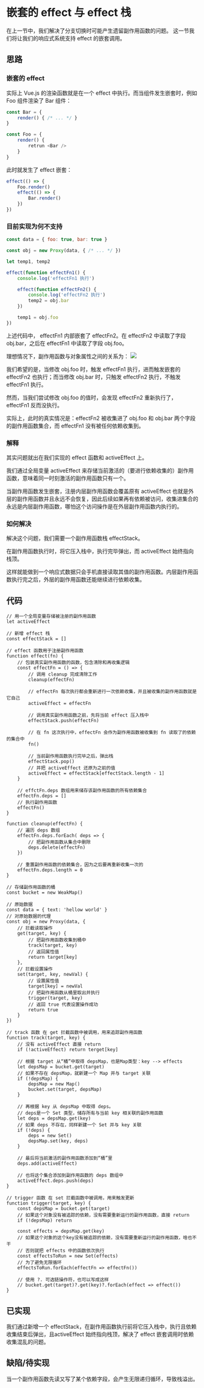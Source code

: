 # 嵌套的 effect 与 effect 栈
在上一节中，我们解决了分支切换时可能产生遗留副作用函数的问题。
这一节我们将让我们的响应式系统支持 effect 的嵌套调用。

## 思路
### 嵌套的 effect
实际上 Vue.js 的渲染函数就是在一个 effect 中执行。而当组件发生嵌套时，例如 Foo 组件渲染了 Bar 组件：
```js
const Bar = {
    render() { /* ... */ }
}

const Foo = {
    render() {
        retrun <Bar />
    }
}
```

此时就发生了 effect 嵌套：
```js
effect(() => {
    Foo.render()
    effect(() => {
        Bar.render()
    })
})
```

### 目前实现为何不支持
```js
const data = { foo: true, bar: true }

const obj = new Proxy(data, { /* ... */ })

let temp1, temp2

effect(function effectFn1() {
    console.log('effectFn1 执行')

    effect(function effectFn2() {
        console.log('effectFn2 执行')
        temp2 = obj.bar
    })

    temp1 = obj.foo
})
```

上述代码中， effectFn1 内部嵌套了 effectFn2。在 effectFn2 中读取了字段 obj.bar，之后在 effectFn1 中读取了字段 obj.foo。

理想情况下，副作用函数与对象属性之间的关系为：
![](嵌套的理想情况.png)

我们希望的是，当修改 obj.foo 时，触发 effectFn1 执行，进而触发嵌套的 effectFn2 也执行；而当修改 obj.bar 时，只触发 effectFn2 执行，不触发 effectFn1 执行。

然而，当我们尝试修改 obj.foo 的值时，会发现 effectFn2 重新执行了，effectFn1 反而没执行。

实际上，此时的真实情况是：effectFn2 被收集进了 obj.foo 和 obj.bar 两个字段的副作用函数集合，而 effectFn1 没有被任何依赖收集到。

### 解释
其实问题就出在我们实现的 effect 函数和 activeEffect 上。

我们通过全局变量 activeEffect 来存储当前激活的（要进行依赖收集的）副作用函数，意味着同一时刻激活的副作用函数只有一个。

当副作用函数发生嵌套，注册内层副作用函数会覆盖原有 activeEffect 也就是外层的副作用函数并且永远不会恢复，因此后续如果再有依赖被访问，收集进集合的永远是内层副作用函数，哪怕这个访问操作是在外层副作用函数内执行的。

### 如何解决
解决这个问题，我们需要一个副作用函数栈 effectStack。

在副作用函数执行时，将它压入栈中，执行完毕弹出，而 activeEffect 始终指向栈顶。

这样就能做到一个响应式数据只会手机直接读取其值的副作用函数。内层副作用函数执行完之后，外层的副作用函数还能继续进行依赖收集。

## 代码
```js{4-5,17-18,23-26}
// 用一个全局变量存储被注册的副作用函数
let activeEffect

// 新增 effect 栈
const effectStack = []

// effect 函数用于注册副作用函数
function effect(fn) {
    // 包装真实副作用函数的函数，包含清除和再收集逻辑
    const effectFn = () => {
        // 调用 cleanup 完成清除工作
        cleanup(effectFn)
        
        // effectFn 每次执行都会重新进行一次依赖收集，并且被收集的副作用函数就是它自己
        activeEffect = effectFn

        // 调用真实副作用函数之前，先将当前 effect 压入栈中
        effectStack.push(effectFn)

        // 在 fn 这次执行中，effectFn 会作为副作用函数被收集到 fn 读取了的依赖的集合中
        fn()

        // 当前副作用函数执行完毕之后，弹出栈
        effectStack.pop()
        // 并把 activeEffect 还原为之前的值
        activeEffect = effectStack[effectStack.length - 1]
    }

    // effctFn.deps 数组用来储存该副作用函数的所有依赖集合
    effectFn.deps = []
    // 执行副作用函数
    effectFn()
}

function cleanup(effectFn) {
    // 遍历 deps 数组
    effectFn.deps.forEach( deps => {
        // 把副作用函数从集合中删除
        deps.delete(effectFn)
    })

    // 重置副作用函数的依赖集合，因为之后要再重新收集一次的
    effectFn.deps.length = 0
}

// 存储副作用函数的桶
const bucket = new WeakMap()

// 原始数据
const data = { text: 'hellow world' }
// 对原始数据的代理
const obj = new Proxy(data, {
    // 拦截读取操作
    get(target, key) {
        // 把副作用函数收集到桶中
        track(target, key)
        // 返回属性值
        return target[key]
    },
    // 拦截设置操作
    set(target, key, newVal) {
        // 设置属性值
        target[key] = newVal
        // 把副作用函数从桶里取出并执行
        trigger(target, key)
        // 返回 true 代表设置操作成功
        return true
    }
})

// track 函数 在 get 拦截函数中被调用，用来追踪副作用函数
function track(target, key) {
    // 没有 activeEffect 直接 return
    if (!activeEffect) return terget[key]

    // 根据 target 从“桶”中取得 depsMap，也是Map类型：key --> effects
    let depsMap = bucket.get(target)
    // 如果不存在 depsMap，就新建一个 Map 并与 target 关联
    if (!depsMap) {
        depsMap = new Map()
        bucket.set(target, depsMap)
    }

    // 再根据 key 从 depsMap 中取得 deps。
    // deps是一个 Set 类型，储存所有与当前 key 相关联的副作用函数
    let deps = depsMap.get(key)
    // 如果 deps 不存在，同样新建一个 Set 并与 key 关联
    if (!deps) {
        deps = new Set()
        depsMap.set(key, deps)
    }

    // 最后将当前激活的副作用函数添加到“桶”里
    deps.add(activeEffect)

    // 也将这个集合添加到副作用函数的 deps 数组中
    activeEffect.deps.push(deps)
}

// trigger 函数 在 set 拦截函数中被调用，用来触发更新
function trigger(target, key) {
    const depsMap = bucket.get(target)
    // 如果这个对象没有被追踪的依赖，没有需要重新运行的副作用函数，直接 return
    if (!depsMap) return

    const effects = depsMap.get(key)
    // 如果这个对象的这个key没有被追踪的依赖，没有需要重新运行的副作用函数，啥也不干
    // 否则就把 effects 中的函数依次执行
    const effectsToRun = new Set(effects)
    // 为了避免无限循环
    effectsToRun.forEach(effectFn => effectFn())

    // 使用 ?. 可选链操作符，也可以写成这样
    // bucket.get(target)?.get(key)?.forEach(effect => effect())
}
```

## 已实现
我们通过新增一个 effectStack，在副作用函数执行前将它压入栈中，执行且依赖收集结束后弹出，且activeEffect 始终指向栈顶，解决了 effect 嵌套调用时依赖收集混乱的问题。

## 缺陷/待实现
当一个副作用函数先读又写了某个依赖字段，会产生无限递归循环，导致栈溢出。